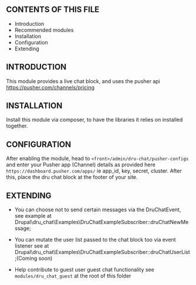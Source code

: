 CONTENTS OF THIS FILE
---------------------

* Introduction
* Recommended modules
* Installation
* Configuration
* Extending


INTRODUCTION
------------
This module provides a live chat block, and uses the pusher api
https://pusher.com/channels/pricing

INSTALLATION
------------
Install this module via composer, to have the libraries it relies on
installed together.

CONFIGURATION
------------
After enabling the module, head to `<front>/admin/dru-chat/pusher-configs` and enter your Pusher
app (Channel) details as provided here `https://dashboard.pusher.com/apps/` ie app_id, key, secret,
cluster.
After this, place the dru chat block at the footer of your site.

EXTENDING
---------
* You can choose not to send certain messages via the DruChatEvent, see example
at Drupal\dru_chat\Examples\DruChatExampleSubscriber::druChatNewMessage;

* You can mutate the user list passed to the chat block too via event listener
see at Drupal\dru_chat\Examples\DruChatExampleSubscriber::druChatUserList;(Coming soon)

* Help contribute to guest user guest chat functionality see `modules/dru_chat_guest`
at the root of this folder
